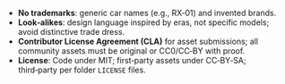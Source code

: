 - **No trademarks**: generic car names (e.g., RX‑01) and invented brands.
- **Look‑alikes**: design language inspired by eras, not specific models; avoid distinctive trade dress.
- **Contributor License Agreement (CLA)** for asset submissions; all community assets must be original or CC0/CC‑BY with proof.
- **License**: Code under MIT; first‑party assets under CC‑BY‑SA; third‑party per folder `LICENSE` files.
